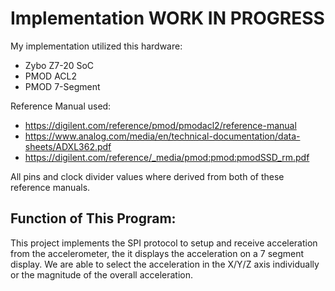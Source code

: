 # Implementation WORK IN PROGRESS
My implementation utilized this hardware:
- Zybo Z7-20 SoC
- PMOD ACL2
- PMOD 7-Segment

Reference Manual used:
- https://digilent.com/reference/pmod/pmodacl2/reference-manual
- https://www.analog.com/media/en/technical-documentation/data-sheets/ADXL362.pdf
- https://digilent.com/reference/_media/pmod:pmod:pmodSSD_rm.pdf

All pins and clock divider values where derived from both of these reference manuals.

## Function of This Program:
This project implements the SPI protocol to setup and receive acceleration from the accelerometer, the it displays the acceleration on a 7 segment display. We are able to select the acceleration in the X/Y/Z axis individually or the magnitude of the overall acceleration.
